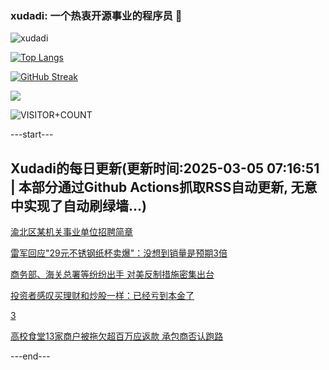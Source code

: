 ### xudadi: 一个热衷开源事业的程序员 👋

![xudadi](https://github-readme-stats-git-masterorgs-github-readme-stats-team.vercel.app/api?username=xudadi)

[![Top Langs](https://github-readme-stats.vercel.app/api/top-langs/?username=xudadi)](https://github.com/anuraghazra/github-readme-stats)

[![GitHub Streak](https://streak-stats.demolab.com?user=xudadi&locale=zh_Hans)](https://git.io/streak-stats)

![](https://raw.githubusercontent.com/xudadi/xudadi/main/assets/github-contribution-grid-snake.svg)

![VISITOR+COUNT](https://komarev.com/ghpvc/?username=xudadi&label=VISITOR+COUNT)


---start---

## Xudadi的每日更新(更新时间:2025-03-05 07:16:51 | 本部分通过Github Actions抓取RSS自动更新, 无意中实现了自动刷绿墙...)

[渝北区某机关事业单位招聘简章](https://www.gongkaoleida.com/article/2309225)

[雷军回应"29元不锈钢纸杯卖爆"：没想到销量是预期3倍](https://m.163.com/news/article/JPR9EV0M0534P59R.html)

[商务部、海关总署等纷纷出手 对美反制措施密集出台](https://m.163.com/news/article/JPR9OP7A0001899O.html)

[投资者感叹买理财和炒股一样：已经亏到本金了](https://m.163.com/news/article/JPR6U48B0534P59R.html)

[3](https://m.163.com/touch/news/sub/domestic)

[高校食堂13家商户被拖欠超百万应返款 承包商否认跑路](https://m.163.com/news/article/JPQVNGHP05561G0D.html)

---end---
